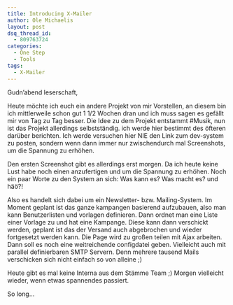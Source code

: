 ```yaml
---
title: Introducing X-Mailer
author: Ole Michaelis
layout: post
dsq_thread_id:
  - 809763724
categories:
  - One Step
  - Tools
tags:
  - X-Mailer
---
```


Gudn’abend leserschaft,

Heute möchte ich euch ein andere Projekt von mir Vorstellen, an diesem bin ich mittlerweile schon gut 1 1/2 Wochen dran und ich muss sagen es gefällt mir von Tag zu Tag besser. Die Idee zu dem Projekt entstammt #Musik, nun ist das Projekt allerdings selbstständig. ich werde hier bestimmt des öfteren darüber berichten. Ich werde versuchen hier NIE den Link zum dev-system zu posten, sondern wenn dann immer nur zwischendurch mal Screenshots, um die Spannung zu erhöhen.

Den ersten Screenshot gibt es allerdings erst morgen. Da ich heute keine Lust habe noch einen anzufertigen und um die Spannung zu erhöhen. Noch ein paar Worte zu den System an sich: Was kann es? Was macht es? und häö?!

Also es handelt sich dabei um ein Newsletter- bzw. Mailing-System. Im Moment geplant ist das ganze kampangen basierend aufzubauen, also man kann Benutzerlisten und vorlagen definieren. Dann ordnet man eine Liste einer Vorlage zu und hat eine Kampange. Diese kann dann verschickt werden, geplant ist das der Versand auch abgebrochen und wieder fortgesetzt werden kann. Die Page wird zu großen teilen mit Ajax arbeiten. Dann soll es noch eine weitreichende configdatei geben. Vielleicht auch mit parallel definierbaren SMTP Servern. Denn mehrere tausend Mails verschicken sich nicht einfach so von alleine ;)

Heute gibt es mal keine Interna aus dem Stämme Team ;) Morgen vielleicht wieder, wenn etwas spannendes passiert.

So long…